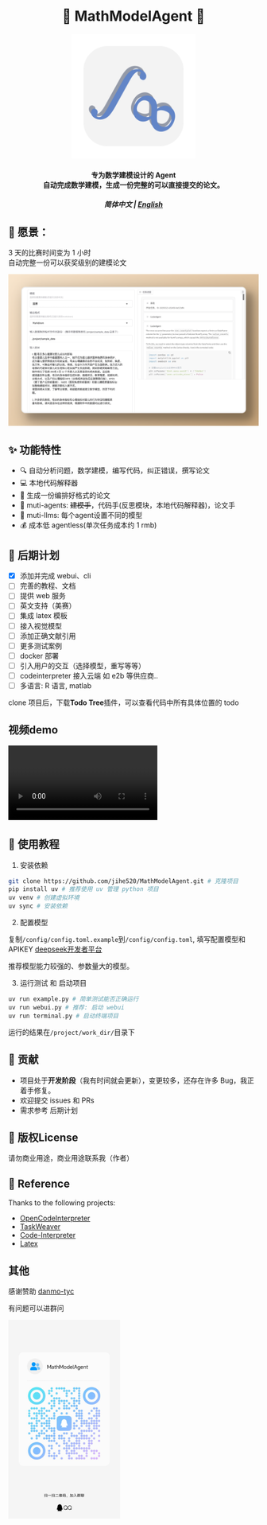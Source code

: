 <h1 align="center">🤖 MathModelAgent 📐</h1>
<p align="center">
    <img src="./docs/icon.png" height="250px">
</p>
<h4 align="center">
    专为数学建模设计的 Agent<br>
    自动完成数学建模，生成一份完整的可以直接提交的论文。
</h4>

<h5 align="center">简体中文 | <a href="README_EN.md">English</a></h5>

## 🌟 愿景：

3 天的比赛时间变为 1 小时 <br> 
自动完整一份可以获奖级别的建模论文

<p align="center">
    <img src="./docs/webui.png">
</p>

## ✨ 功能特性

- 🔍 自动分析问题，数学建模，编写代码，纠正错误，撰写论文
- 💻 本地代码解释器
- 📝 生成一份编排好格式的论文
- 🤝 muti-agents: ~~建模手~~，代码手(反思模块，本地代码解释器)，论文手
- 🔄 muti-llms: 每个agent设置不同的模型
- 💰 成本低 agentless(单次任务成本约 1 rmb)

## 🚀 后期计划

- [x] 添加并完成 webui、cli
- [ ] 完善的教程、文档
- [ ] 提供 web 服务
- [ ] 英文支持（美赛）
- [ ] 集成 latex 模板
- [ ] 接入视觉模型
- [ ] 添加正确文献引用
- [ ] 更多测试案例
- [ ] docker 部署
- [ ] 引入用户的交互（选择模型，重写等等）
- [ ] codeinterpreter 接入云端 如 e2b 等供应商..
- [ ] 多语言: R 语言, matlab

clone 项目后，下载**Todo Tree**插件，可以查看代码中所有具体位置的 todo

## 视频demo

<video src="https://github.com/user-attachments/assets/10b3145a-feb7-4894-aaca-30d44bb35b9e"></video>

## 📖 使用教程

1. 安装依赖

```bash
git clone https://github.com/jihe520/MathModelAgent.git # 克隆项目
pip install uv # 推荐使用 uv 管理 python 项目
uv venv # 创建虚拟环境
uv sync # 安装依赖
```

2. 配置模型

复制`/config/config.toml.example`到`/config/config.toml`, 填写配置模型和 APIKEY
[deepseek开发者平台](https://platform.deepseek.com/)

推荐模型能力较强的、参数量大的模型。

3. 运行测试 和 启动项目

```bash
uv run example.py # 简单测试能否正确运行
uv run webui.py # 推荐: 启动 webui
uv run terminal.py # 启动终端项目
```

运行的结果在`/project/work_dir/`目录下

## 🤝 贡献

- 项目处于**开发阶段**（我有时间就会更新），变更较多，还存在许多 Bug，我正着手修复。
- 欢迎提交 issues 和 PRs
- 需求参考 后期计划

## 📄 版权License

请勿商业用途，商业用途联系我（作者）

## 🙏 Reference

Thanks to the following projects:
- [OpenCodeInterpreter](https://github.com/OpenCodeInterpreter/OpenCodeInterpreter/tree/main)
- [TaskWeaver](https://github.com/microsoft/TaskWeaver)
- [Code-Interpreter](https://github.com/MrGreyfun/Local-Code-Interpreter/tree/main)
- [Latex](https://github.com/Veni222987/MathModelingLatexTemplate/tree/main)


## 其他

感谢赞助
[danmo-tyc](https://github.com/danmo-tyc)

有问题可以进群问

<img src="./docs/qq.jpg" height="400px">